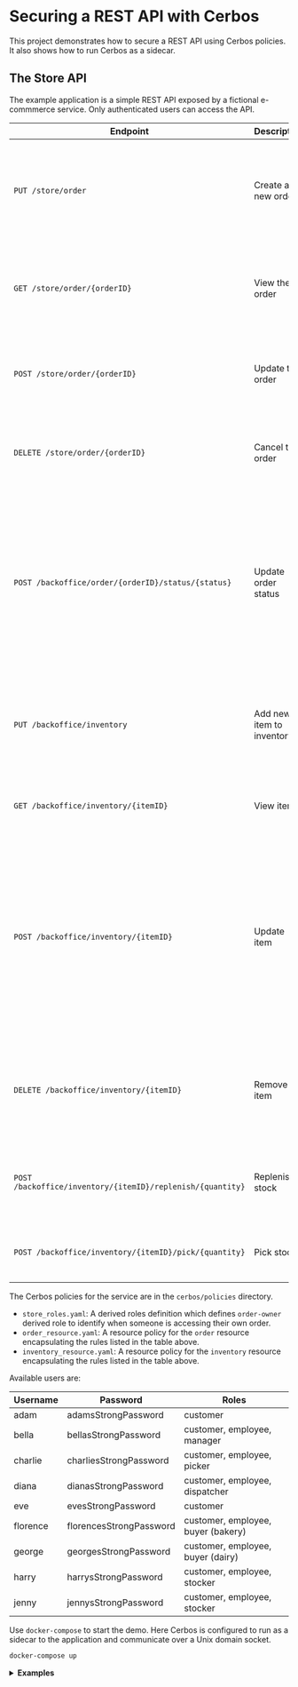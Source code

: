 Securing a REST API with Cerbos
===============================

This project demonstrates how to secure a REST API using Cerbos policies. It also shows how to run Cerbos as a sidecar.


The Store API
-------------

The example application is a simple REST API exposed by a fictional e-commmerce service. Only authenticated users can access the API.

| Endpoint | Description | Rules |
| -------- | ----------- | ------------ |
| `PUT /store/order`            | Create a new order | Only customers can create orders. Each order must contain at least two items. |
| `GET /store/order/{orderID}`  | View the order | Customers can only view their own orders. Store employees can view any order. |
| `POST /store/order/{orderID}` | Update the order | Customers can update their own orders as long as the status is `PENDING` |
| `DELETE /store/order/{orderID}` | Cancel the order | Customers can cancel their own orders as long the status is `PENDING` |
| `POST /backoffice/order/{orderID}/status/{status}` | Update order status | Pickers can change status from `PENDING` to `PICKING` and `PICKING` to `PICKED`. Dispatchers can change status from `PICKED` to `DISPATCHED`. Managers can change the status to anything. | 
| `PUT /backoffice/inventory` | Add new item to inventory | Only buyers who are in charge of that category or managers can add new items |
| `GET /backoffice/inventory/{itemID}` | View item | Any employee can view inventory items |
| `POST /backoffice/inventory/{itemID}` | Update item | Buyers who are in charge of that category can update the item provided that the new price is within 10% of the previous price. Managers can update without any restrictions |
| `DELETE /backoffice/inventory/{itemID}` | Remove item | Only buyers who are in charge of that category or managers can remove items |
| `POST /backoffice/inventory/{itemID}/replenish/{quantity}` | Replenish stock | Only stockers and managers can replenish stock |
| `POST /backoffice/inventory/{itemID}/pick/{quantity}` | Pick stock | Only pickers and managers can pick stock |


The Cerbos policies for the service are in the `cerbos/policies` directory. 

- `store_roles.yaml`: A derived roles definition which defines `order-owner` derived role to identify when someone is accessing their own order.
- `order_resource.yaml`: A resource policy for the `order` resource encapsulating the rules listed in the table above.
- `inventory_resource.yaml`: A resource policy for the `inventory` resource encapsulating the rules listed in the table above.


Available users are:

| Username | Password | Roles |
| -------- | -------- | ----- |
| adam     | adamsStrongPassword    | customer |
| bella    | bellasStrongPassword   | customer, employee, manager |
| charlie  | charliesStrongPassword | customer, employee, picker |
| diana    | dianasStrongPassword   | customer, employee, dispatcher |
| eve      | evesStrongPassword     | customer
| florence | florencesStrongPassword| customer, employee, buyer (bakery) |
| george   | georgesStrongPassword  | customer, employee, buyer (dairy) |
| harry    | harrysStrongPassword   | customer, employee, stocker |
| jenny    | jennysStrongPassword   | customer, employee, stocker |


Use `docker-compose` to start the demo. Here Cerbos is configured to run as a sidecar to the application and communicate over a Unix domain socket.

```sh
docker-compose up
```

<details>
<summary><b>Examples</b></summary>


```
=== Adam tries to create an order with a single item
curl -i -XPUT http://localhost:9999/store/order -d {"items": {"eggs": 12}}

{
  "message": "Operation not allowed"
}

=== Adam has enough items in the order
curl -i -XPUT http://localhost:9999/store/order -d {"items": {"eggs": 12, "milk": 1}}

{
  "orderID": 1
}

=== Adam can view his own order
curl -i -XGET http://localhost:9999/store/order/1

{
  "id": 1,
  "items": {
    "eggs": 12,
    "milk": 1
  },
  "owner": "adam",
  "status": "PENDING"
}

=== Eve cannot view Adam's order
curl -i -XGET http://localhost:9999/store/order/1

{
  "message": "Operation not allowed"
}

=== Bella can view Adam's order
curl -i -XGET http://localhost:9999/store/order/1

{
  "id": 1,
  "items": {
    "eggs": 12,
    "milk": 1
  },
  "owner": "adam",
  "status": "PENDING"
}

=== Adam can update his pending order
curl -i -XPOST http://localhost:9999/store/order/1 -d {"items": {"eggs": 24, "milk": 1, "bread": 1}}

{
  "message": "Order updated"
}

=== Charlie cannot set order status to PICKED because it is not in PICKING status
curl -i -XPOST http://localhost:9999/backoffice/order/1/status/PICKED

{
  "message": "Operation not allowed"
}

=== Charlie can set order status to PICKING
curl -i -XPOST http://localhost:9999/backoffice/order/1/status/PICKING

{
  "message": "Order status updated"
}

=== Adam cannot update his order because it is not pending
curl -i -XPOST http://localhost:9999/store/order/1 -d {"items": {"eggs": 24, "milk": 1, "bread": 1}}

{
  "message": "Operation not allowed"
}

=== Florence can add an item to the bakery aisle
curl -i -XPUT http://localhost:9999/backoffice/inventory -d {"id":"white_bread", "aisle":"bakery", "price":110}

{
  "message": "Item added"
}

=== Florence cannot add an item to the dairy aisle
curl -i -XPUT http://localhost:9999/backoffice/inventory -d {"id":"skimmed_milk", "aisle":"dairy", "price":120}

{
  "message": "Operation not allowed"
}

=== Florence can increase the price of an item up to 10%
curl -i -XPOST http://localhost:9999/backoffice/inventory/white_bread -d {"id":"white_bread", "aisle":"bakery", "price":120}

{
  "message": "Item updated"
}

=== Florence cannot increase the price of an item more than 10%
curl -i -XPOST http://localhost:9999/backoffice/inventory/white_bread -d {"id":"white_bread", "aisle":"bakery", "price":220}

{
  "message": "Operation not allowed"
}

=== Bella can increase the price of an item by any amount
curl -i -XPOST http://localhost:9999/backoffice/inventory/white_bread -d {"id":"white_bread", "aisle":"bakery", "price":220}

{
  "message": "Item updated"
}

=== Harry can replenish stock
curl -i -XPOST http://localhost:9999/backoffice/inventory/white_bread/replenish/10

{
  "newQuantity": 10
}

=== Harry cannot pick stock
curl -i -XPOST http://localhost:9999/backoffice/inventory/white_bread/pick/1

{
  "message": "Operation not allowed"
}

=== Charlie can pick stock
curl -i -XPOST http://localhost:9999/backoffice/inventory/white_bread/pick/1

{
  "newQuantity": 9
}

=== Charlie cannot replenish stock
curl -i -XPOST http://localhost:9999/backoffice/inventory/white_bread/replenish/10

{
  "message": "Operation not allowed"
}

=== Bella can delete an item from inventory
curl -i -XDELETE http://localhost:9999/backoffice/inventory/white_bread

{
  "message": "Item deleted"
}
```

</details>
